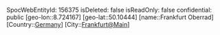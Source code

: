 ﻿---
location: [50.10444,8.724167]
type: Station
tags:
- geo/Station

---
SpocWebEntityId: 156375
isDeleted: false
isReadOnly: false
confidential: public
[geo-lon::8.724167]
[geo-lat::50.10444]
[name::Frankfurt Oberrad]
[Country::[Germany](geo/Continent/Europe/Germany.md)]
[City::[Frankfurt@Main](geo/Continent/Europe/Germany/Hessen/Frankfurt@Main.md)]

